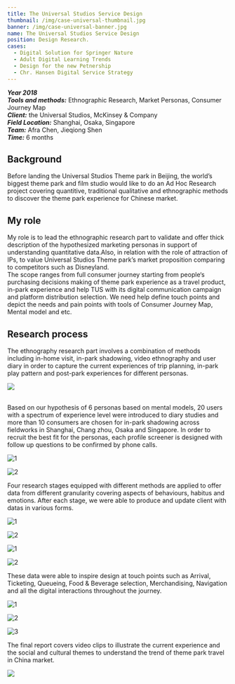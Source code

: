 ```yaml
---
title: The Universal Studios Service Design
thumbnail: /img/case-universal-thumbnail.jpg
banner: /img/case-universal-banner.jpg
name: The Universal Studios Service Design
position: Design Research.
cases:
  - Digital Solution for Springer Nature
  - Adult Digital Learning Trends
  - Design for the new Petnership
  - Chr. Hansen Digital Service Strategy
---
```

***Year 2018*** \
***Tools and methods:*** Ethnographic Research, Market Personas, Consumer Journey Map\
***Client:***  the Universal Studios, McKinsey & Company\
***Field Location:*** Shanghai, Osaka, Singapore\
***Team:*** Afra Chen, Jieqiong Shen\
***Time:*** 6 months

## **Background**

Before landing the Universal Studios Theme park in Beijing, the world’s biggest theme park and film studio would like to do an Ad Hoc Research project covering quantitive, traditional qualitative and ethnographic methods to discover the theme park experience for Chinese market.

## **My role**

My role is to lead the ethnographic research part to validate and offer thick description of the hypothesized marketing personas in support of understanding quantitative data.Also, in relation with the role of attraction of IPs, to value Universal Studios Theme park’s market proposition comparing to competitors such as Disneyland.\
The scope ranges from full consumer journey starting from people‘s purchasing decisions making of theme park experience as a travel product, in-park experience and help TUS with its digital communication campaign and platform distribution selection. We need help define touch points and depict the needs and pain points with tools of Consumer Journey Map, Mental model and etc.

## Research process

The ethnography research part involves a combination of methods including in-home visit, in-park shadowing, video ethnography and user diary in order to capture the current experiences of trip planning, in-park play pattern and post-park experiences for different personas.

![](/img/case-universal-3.png)

\
Based on our hypothesis of 6 personas based on mental models, 20 users with a spectrum of experience level were introduced to diary studies and more than 10 consumers are chosen for in-park shadowing across fieldworks in Shanghai, Chang zhou, Osaka and Singapore. In order to recruit the best fit for the personas, each profile screener is designed with follow up questions to be confirmed by phone calls.

![1](/img/case-universal-6.png)

![2](/img/case-universal-8.png)

Four research stages equipped with different methods are applied to offer data from different granularity covering aspects of behaviours, habitus and emotions. After each stage, we were able to produce and update client with datas in various forms.

![1](/img/case-universal-10.jpg)

![2](/img/case-universal-11.jpg)

![1](/img/case-universal-9.jpg)

![2](/img/case-universal-12.jpg)

These data were able to inspire design at touch points such as Arrival, Ticketing, Queueing, Food & Beverage selection, Merchandising, Navigation and all the digital interactions throughout the journey.

![1](/img/case-universal-1.jpg)

![2](/img/case-universal-4.png)

![3](/img/case-universal-2.jpg)

The final report covers video clips to illustrate the current experience and the social and cultural themes to understand the trend of theme park travel in China market.

![](/img/case-universal-5.png)
